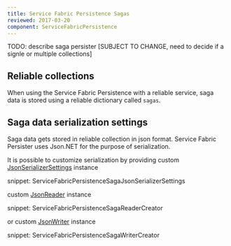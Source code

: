 ```yaml
---
title: Service Fabric Persistence Sagas
reviewed: 2017-03-20
component: ServiceFabricPersistence
---
```


TODO: describe saga persister [SUBJECT TO CHANGE, need to decide if a signle or multiple collections]


## Reliable collections

When using the Service Fabric Persistence with a reliable service, saga data is stored using a reliable dictionary called `sagas`.  

## Saga data serialization settings

Saga data gets stored in reliable collection in json format. Service Fabric Persister uses Json.NET for the purpose of serialization. 

It is possible to customize serialization by providing custom [JsonSerializerSettings](http://www.newtonsoft.com/json/help/html/T_Newtonsoft_Json_JsonSerializerSettings.htm) instance 

snippet: ServiceFabricPersistenceSagaJsonSerializerSettings

custom [JsonReader](http://www.newtonsoft.com/json/help/html/T_Newtonsoft_Json_JsonReader.htm) instance

snippet: ServiceFabricPersistenceSagaReaderCreator

or custom [JsonWriter](http://www.newtonsoft.com/json/help/html/T_Newtonsoft_Json_JsonWriter.htm) instance

snippet: ServiceFabricPersistenceSagaWriterCreator



